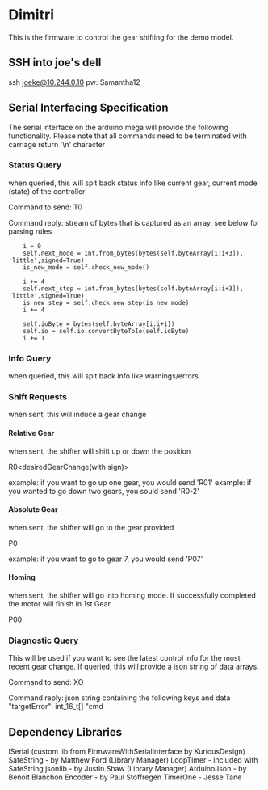 # Dimitri
This is the firmware to control the gear shifting for the demo model. 


## SSH into joe's dell
ssh joeke@10.244.0.10
pw: Samantha12

## Serial Interfacing Specification
The serial interface on the arduino mega will provide the following functionality. Please note that all commands need to be terminated with carriage return '\n' character

### Status Query
when queried, this will spit back status info like current gear, current mode (state) of the controller

Command to send: T0

Command reply: stream of bytes that is captured as an array, see below for parsing rules

        i = 0
        self.next_mode = int.from_bytes(bytes(self.byteArray[i:i+3]), 'little',signed=True)
        is_new_mode = self.check_new_mode()

        i += 4
        self.next_step = int.from_bytes(bytes(self.byteArray[i:i+3]), 'little',signed=True)
        is_new_step = self.check_new_step(is_new_mode)
        i += 4

        self.ioByte = bytes(self.byteArray[i:i+1])
        self.io = self.io.convertByteToIo(self.ioByte)
        i += 1

### Info Query
when queried, this will spit back info like warnings/errors

### Shift Requests
when sent, this will induce a gear change

#### Relative Gear
when sent, the shifter will shift up or down the position

R0<desiredGearChange(with sign)>

example: if you want to go up one gear, you would send 'R01'
example: if you wanted to go down two gears, you sould send 'R0-2'

#### Absolute Gear
when sent, the shifter will go to the gear provided

P0<desiredGearNumber>

example: if you want to go to gear 7, you would send 'P07'

#### Homing
when sent, the shifter will go into homing mode. If successfully completed the motor will finish in 1st Gear

P00

### Diagnostic Query
This will be used if you want to see the latest control info for the most recent gear change. If queried, this will provide a json string of data arrays.

Command to send: XO

Command reply: json string containing the following keys and data
    "targetError": int_16_t[]
    "cmd

## Dependency Libraries
ISerial (custom lib from FirmwareWithSerialInterface by KuriousDesign)
SafeString - by Matthew Ford (Library Manager)
LoopTimer - included with SafeString
jsonlib - by Justin Shaw (Library Manager)
ArduinoJson - by Benoit Blanchon 
Encoder - by Paul Stoffregen
TimerOne - Jesse Tane
